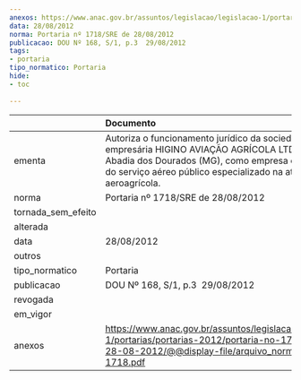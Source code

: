 ```yaml
---
anexos: https://www.anac.gov.br/assuntos/legislacao/legislacao-1/portarias/portarias-2012/portaria-no-1718-sre-de-28-08-2012/@@display-file/arquivo_norma/PA2012-1718.pdf
data: 28/08/2012
norma: Portaria nº 1718/SRE de 28/08/2012
publicacao: DOU Nº 168, S/1, p.3  29/08/2012
tags:
- portaria
tipo_normatico: Portaria
hide: 
- toc 
 
---
```


|                    | Documento                                                                                                                                                                                                          |
|:-------------------|:-------------------------------------------------------------------------------------------------------------------------------------------------------------------------------------------------------------------|
| ementa             | Autoriza o funcionamento jurídico da sociedade empresária HIGINO AVIAÇÃO AGRÍCOLA LTDA-ME, em Abadia dos Dourados (MG), como empresa exploradora do serviço aéreo público especializado na atividade aeroagrícola. |
| norma              | Portaria nº 1718/SRE de 28/08/2012                                                                                                                                                                                 |
| tornada_sem_efeito |                                                                                                                                                                                                                    |
| alterada           |                                                                                                                                                                                                                    |
| data               | 28/08/2012                                                                                                                                                                                                         |
| outros             |                                                                                                                                                                                                                    |
| tipo_normatico     | Portaria                                                                                                                                                                                                           |
| publicacao         | DOU Nº 168, S/1, p.3  29/08/2012                                                                                                                                                                                   |
| revogada           |                                                                                                                                                                                                                    |
| em_vigor           |                                                                                                                                                                                                                    |
| anexos             | https://www.anac.gov.br/assuntos/legislacao/legislacao-1/portarias/portarias-2012/portaria-no-1718-sre-de-28-08-2012/@@display-file/arquivo_norma/PA2012-1718.pdf                                                  |